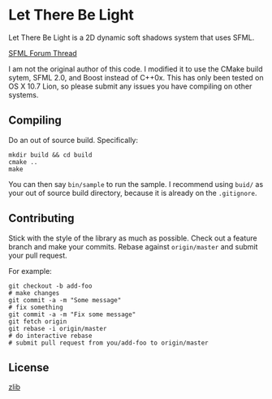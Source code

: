 # Let There Be Light
Let There Be Light is a 2D dynamic soft shadows system that uses SFML.

[SFML Forum Thread](http://en.sfml-dev.org/forums/index.php?topic=6635.0)

I am not the original author of this code. I modified it to use the CMake
build sytem, SFML 2.0, and Boost instead of C++0x. This has only been
tested on OS X 10.7 Lion, so please submit any issues you have compiling
on other systems.

## Compiling
Do an out of source build. Specifically:

    mkdir build && cd build
    cmake ..
    make

You can then say `bin/sample` to run the sample. I recommend using `buid/`
as your out of source build directory, because it is already on the
`.gitignore`.

## Contributing
Stick with the style of the library as much as possible. Check out a 
feature branch and make your commits. Rebase against `origin/master` and
submit your pull request.

For example:

    git checkout -b add-foo
    # make changes
    git commit -a -m "Some message"
    # fix something
    git commit -a -m "Fix some message"
    git fetch origin
    git rebase -i origin/master
    # do interactive rebase
    # submit pull request from you/add-foo to origin/master

## License
[zlib](http://www.gzip.org/zlib/zlib_license.html)
